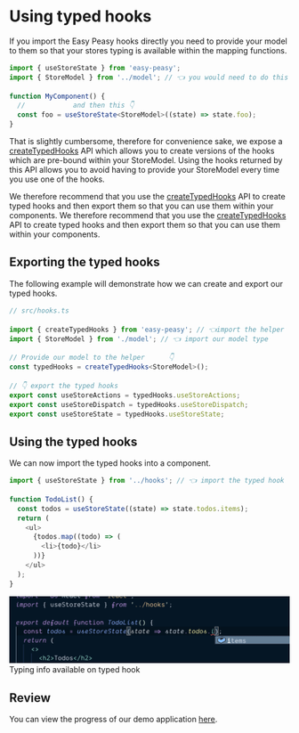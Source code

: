 # Using typed hooks

If you import the Easy Peasy hooks directly you need to provide your model to them so that your stores typing is available within the mapping functions.

```typescript
import { useStoreState } from 'easy-peasy';
import { StoreModel } from '../model'; // 👈 you would need to do this

function MyComponent() {
  //            and then this 👇
  const foo = useStoreState<StoreModel>((state) => state.foo);
}
```

That is slightly cumbersome, therefore for convenience sake, we expose a [createTypedHooks](/docs/typescript-api/create-typed-hooks.html) API which allows you to create versions of the hooks which are pre-bound within your StoreModel. Using the hooks returned by this API allows you to avoid having to provide your StoreModel every time you use one of the hooks.

We therefore recommend that you use the [createTypedHooks](/docs/typescript-api/create-typed-hooks.html) API to create typed hooks and then export them so that you can use them within your components. We therefore recommend that you use the [createTypedHooks](/docs/typescript-api/create-typed-hooks.html) API to create typed hooks and then export them so that you can use them within your components.

## Exporting the typed hooks

The following example will demonstrate how we can create and export our typed hooks.

```typescript
// src/hooks.ts

import { createTypedHooks } from 'easy-peasy'; // 👈import the helper
import { StoreModel } from './model'; // 👈 import our model type

// Provide our model to the helper      👇
const typedHooks = createTypedHooks<StoreModel>();

// 👇 export the typed hooks
export const useStoreActions = typedHooks.useStoreActions;
export const useStoreDispatch = typedHooks.useStoreDispatch;
export const useStoreState = typedHooks.useStoreState;
```

## Using the typed hooks

We can now import the typed hooks into a component.

```typescript
import { useStoreState } from '../hooks'; // 👈 import the typed hook

function TodoList() {
  const todos = useStoreState((state) => state.todos.items);
  return (
    <ul>
      {todos.map((todo) => (
        <li>{todo}</li>
      ))}
    </ul>
  );
}
```

<div class="screenshot">
  <img src="../../assets/typescript-tutorial/typed-hooks.png" />
  <span class="caption">Typing info available on typed hook</span>
</div>

## Review

You can view the progress of our demo application [here](https://codesandbox.io/s/easy-peasytypescript-tutorialtyped-hooks-mzkp8).

